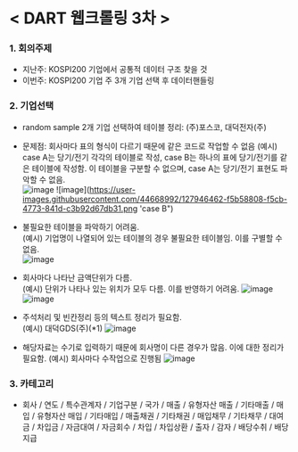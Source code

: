 # < DART 웹크롤링 3차 >

### 1. 회의주제 
-    지난주: KOSPI200 기업에서 공통적 데이터 구조 찾을 것   
-    이번주: KOSPI200 기업 주 3개 기업 선택 후 데이터핸들링

### 2. 기업선택
- random sample 2개 기업 선택하여 테이블 정리: (주)포스코, 대덕전자(주)   
- 문제점: 회사마다 표의 형식이 다르기 때문에 같은 코드로 작업할 수 없음
(예시) case A는 당기/전기 각각의 테이블로 작성, case B는 하나의 표에 당기/전기를 같은 테이블에 작성함. 이 테이블을 구분할 수 없으며, case A는 당기/전기 표현도 파악할 수 없음.   
![image](https://user-images.githubusercontent.com/44668992/127946453-b8303a77-3883-499a-a9c7-c12c0148421d.png "case A")
![image](https://user-images.githubusercontent.com/44668992/127946462-f5b58808-f5cb-4773-841d-c3b92d67db31.png 'case B")

- 불필요한 테이블을 파악하기 어려움.   
(예시) 기업명이 나열되어 있는 테이블의 경우 불필요한 테이블임. 이를 구별할 수 없음.   
![image](https://user-images.githubusercontent.com/44668992/127947328-617bd222-c816-4c28-a50c-3f646dfb7d23.png)

- 회사마다 나타난 금액단위가 다름.   
 (예시) 단위가 나타나 있는 위치가 모두 다름. 이를 반영하기 어려움.
![image](https://user-images.githubusercontent.com/44668992/127947384-9ecf7843-81ef-47f9-830c-4129414d014f.png)
![image](https://user-images.githubusercontent.com/44668992/127947388-ccb47d69-0896-4107-a282-2b356f91946b.png)

- 주석처리 및 빈칸정리 등의 텍스트 정리가 필요함.   
 (예시) 대덕GDS(주)(*1)
 ![image](https://user-images.githubusercontent.com/44668992/127947484-030f8bc9-8d9c-42e3-b0c5-285cf2b29e1c.png)

- 해당자료는 수기로 입력하기 때문에 회사명이 다른 경우가 많음. 이에 대한 정리가 필요함.
  (예시) 회사마다 수작업으로 진행됨
![image](https://user-images.githubusercontent.com/44668992/127947529-155d241c-aae4-4b39-8f33-38ec4d4b2e82.png)

### 3. 카테고리
- 회사 / 연도 / 특수관계자 / 기업구분 / 국가 / 매출 / 유형자산 매출 / 기타매출 / 매입 / 유형자산 매입 / 기타매입 / 매출채권 / 기타채권 / 매입채무 / 기타채무 / 대여금 / 차입금 / 자금대여 / 자금회수 / 차입 / 차입상환 / 출자 / 감자 / 배당수취 / 배당지급
